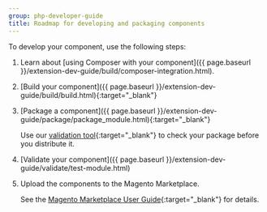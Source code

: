 ```yaml
---
group: php-developer-guide
title: Roadmap for developing and packaging components
---
```


To develop your component, use the following steps:

1.	Learn about [using Composer with your component]({{ page.baseurl }}/extension-dev-guide/build/composer-integration.html).
2.	[Build your component]({{ page.baseurl }}/extension-dev-guide/build/build.html){:target="_blank"}
3.	[Package a component]({{ page.baseurl }}/extension-dev-guide/package/package_module.html){:target="_blank"}

	Use our [validation tool](https://github.com/magento/marketplace-tools){:target="_blank"} to check your package before you distribute it.

4.	[Validate your component]({{ page.baseurl }}/extension-dev-guide/validate/test-module.html)
4.	Upload the components to the Magento Marketplace.

	See the [Magento Marketplace User Guide](http://docs.magento.com/marketplace/user_guide/getting-started.html){:target="_blank"} for details.
